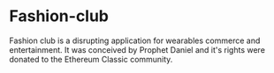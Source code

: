 # Fashion-club
Fashion club is a disrupting application for wearables commerce and entertainment. It was conceived by Prophet Daniel and it's rights were donated to the Ethereum Classic community.

